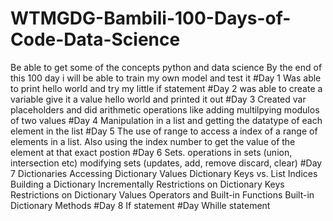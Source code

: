 # WTMGDG-Bambili-100-Days-of-Code-Data-Science
Be able to get some of the concepts python and data science
By the end of this 100 day i will be able to train my own model and test it
#Day 1
Was able to print hello world and try my little if statement
#Day 2
was able to create a variable give it a value hello world and printed it out
#Day 3
Created var placeholders and did arithmetic operations like adding multilpying modulos of two values
#Day 4
Manipulation in a list and getting the datatype of each element in the list
#Day 5 
The use of range to access a index of a range of elements in a list. Also using the index number to get the value of the element at that exact postion
#Day 6 
Sets. operations in sets (union, intersection etc) modifying sets (updates, add, remove discard, clear)
#Day 7 
Dictionaries Accessing Dictionary Values Dictionary Keys vs. List Indices Building a Dictionary Incrementally Restrictions on Dictionary Keys Restrictions on Dictionary Values Operators and Built-in Functions Built-in Dictionary Methods
#Day 8
If statement
#Day
Whille statement
